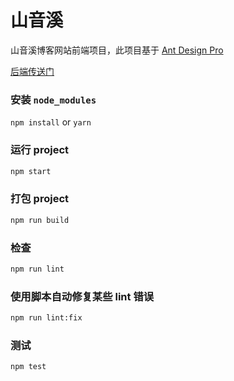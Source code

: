 # 山音溪

山音溪博客网站前端项目，此项目基于 [Ant Design Pro](https://pro.ant.design)

[后端传送门][blog-back-end]

### 安装 `node_modules`

`npm install` or `yarn`

### 运行 project

```bash
npm start
```

### 打包 project

```bash
npm run build
```

### 检查

```bash
npm run lint
```

### 使用脚本自动修复某些 lint 错误

```bash
npm run lint:fix
```

### 测试

```bash
npm test
```

[blog-back-end]: https://github.com/Koyamane/blog-back-end
